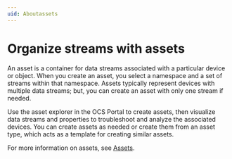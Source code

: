 ```yaml
---
uid: Aboutassets
---
```


# Organize streams with assets

An asset is a container for data streams associated with a particular device or object. When you create an asset, you select a namespace and a set of streams within that namespace. Assets typically represent devices with multiple data streams; but, you can create an asset with only one stream if needed.

Use the asset explorer in the OCS Portal to create assets, then visualize data streams and properties to troubleshoot and analyze the associated devices. You can create assets as needed or create them from an asset type, which acts as a template for creating similar assets.

For more information on assets, see [Assets](xref:WhatOCSdoes#assets).
